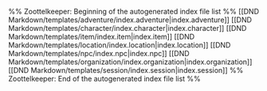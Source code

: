 %% Zoottelkeeper: Beginning of the autogenerated index file list  %%
 [[DND Markdown/templates/adventure/index.adventure|index.adventure]]
 [[DND Markdown/templates/character/index.character|index.character]]
 [[DND Markdown/templates/item/index.item|index.item]]
 [[DND Markdown/templates/location/index.location|index.location]]
 [[DND Markdown/templates/npc/index.npc|index.npc]]
 [[DND Markdown/templates/organization/index.organization|index.organization]]
 [[DND Markdown/templates/session/index.session|index.session]]
%% Zoottelkeeper: End of the autogenerated index file list  %%
